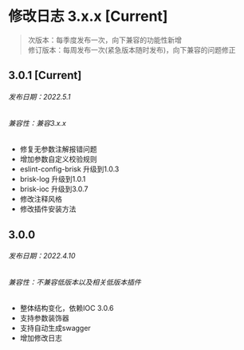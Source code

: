 # 修改日志 3.x.x [Current]

> 次版本：每季度发布一次，向下兼容的功能性新增  
> 修订版本：每周发布一次(紧急版本随时发布)，向下兼容的问题修正

## 3.0.1 [Current] 
###### 发布日期：2022.5.1
###### 兼容性：兼容3.x.x
+ 修复无参数注解报错问题
+ 增加参数自定义校验规则
+ eslint-config-brisk 升级到1.0.3
+ brisk-log 升级到1.0.1
+ brisk-ioc 升级到3.0.7
+ 修改注释风格
+ 修改插件安装方法

## 3.0.0 
###### 发布日期：2022.4.10
###### 兼容性：不兼容低版本以及相关低版本插件
+ 整体结构变化，依赖IOC 3.0.6
+ 支持参数装饰器
+ 支持自动生成swagger
+ 增加修改日志

